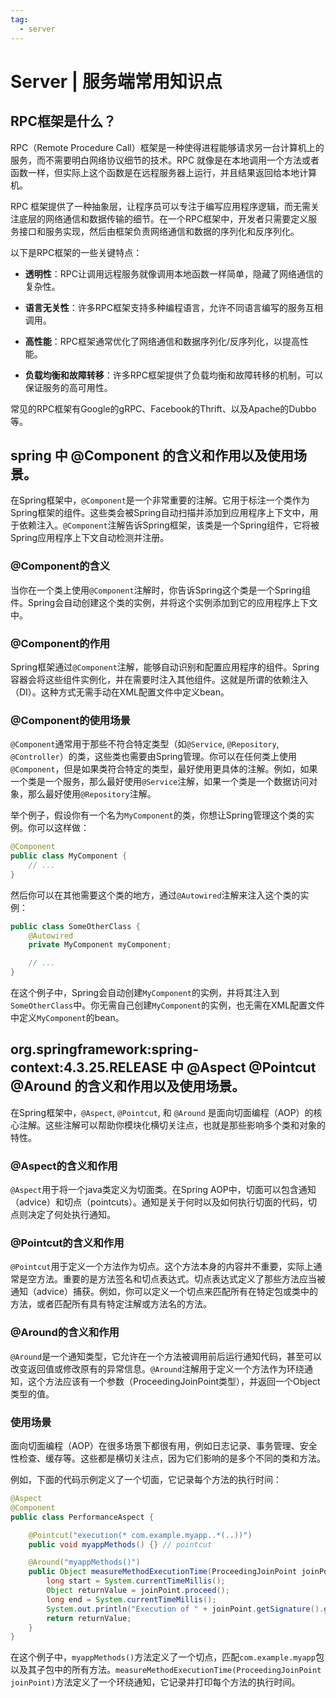 ```yaml
---
tag:
  - server
---
```


# Server | 服务端常用知识点

## RPC框架是什么？

RPC（Remote Procedure Call）框架是一种使得进程能够请求另一台计算机上的服务，而不需要明白网络协议细节的技术。RPC 就像是在本地调用一个方法或者函数一样，但实际上这个函数是在远程服务器上运行，并且结果返回给本地计算机。

RPC 框架提供了一种抽象层，让程序员可以专注于编写应用程序逻辑，而无需关注底层的网络通信和数据传输的细节。在一个RPC框架中，开发者只需要定义服务接口和服务实现，然后由框架负责网络通信和数据的序列化和反序列化。

以下是RPC框架的一些关键特点：

- **透明性**：RPC让调用远程服务就像调用本地函数一样简单，隐藏了网络通信的复杂性。

- **语言无关性**：许多RPC框架支持多种编程语言，允许不同语言编写的服务互相调用。

- **高性能**：RPC框架通常优化了网络通信和数据序列化/反序列化，以提高性能。

- **负载均衡和故障转移**：许多RPC框架提供了负载均衡和故障转移的机制，可以保证服务的高可用性。

常见的RPC框架有Google的gRPC、Facebook的Thrift、以及Apache的Dubbo等。

## spring 中 @Component 的含义和作用以及使用场景。

在Spring框架中，`@Component`是一个非常重要的注解。它用于标注一个类作为Spring框架的组件。这些类会被Spring自动扫描并添加到应用程序上下文中，用于依赖注入。`@Component`注解告诉Spring框架，该类是一个Spring组件，它将被Spring应用程序上下文自动检测并注册。

### @Component的含义

当你在一个类上使用`@Component`注解时，你告诉Spring这个类是一个Spring组件。Spring会自动创建这个类的实例，并将这个实例添加到它的应用程序上下文中。

### @Component的作用

Spring框架通过`@Component`注解，能够自动识别和配置应用程序的组件。Spring容器会将这些组件实例化，并在需要时注入其他组件。这就是所谓的依赖注入（DI）。这种方式无需手动在XML配置文件中定义bean。

### @Component的使用场景

`@Component`通常用于那些不符合特定类型（如`@Service`, `@Repository`, `@Controller`）的类，这些类也需要由Spring管理。你可以在任何类上使用`@Component`，但是如果类符合特定的类型，最好使用更具体的注解。例如，如果一个类是一个服务，那么最好使用`@Service`注解，如果一个类是一个数据访问对象，那么最好使用`@Repository`注解。

举个例子，假设你有一个名为`MyComponent`的类，你想让Spring管理这个类的实例。你可以这样做：

```java
@Component
public class MyComponent {
    // ...
}
```

然后你可以在其他需要这个类的地方，通过`@Autowired`注解来注入这个类的实例：

```java
public class SomeOtherClass {
    @Autowired
    private MyComponent myComponent;

    // ...
}
```

在这个例子中，Spring会自动创建`MyComponent`的实例，并将其注入到`SomeOtherClass`中。你无需自己创建`MyComponent`的实例，也无需在XML配置文件中定义`MyComponent`的bean。


## org.springframework:spring-context:4.3.25.RELEASE 中 @Aspect @Pointcut @Around 的含义和作用以及使用场景。

在Spring框架中，`@Aspect`, `@Pointcut`, 和 `@Around` 是面向切面编程（AOP）的核心注解。这些注解可以帮助你模块化横切关注点，也就是那些影响多个类和对象的特性。

### @Aspect的含义和作用

`@Aspect`用于将一个java类定义为切面类。在Spring AOP中，切面可以包含通知（advice）和切点（pointcuts）。通知是关于何时以及如何执行切面的代码，切点则决定了何处执行通知。

### @Pointcut的含义和作用

`@Pointcut`用于定义一个方法作为切点。这个方法本身的内容并不重要，实际上通常是空方法。重要的是方法签名和切点表达式。切点表达式定义了那些方法应当被通知（advice）捕获。例如，你可以定义一个切点来匹配所有在特定包或类中的方法，或者匹配所有具有特定注解或方法名的方法。

### @Around的含义和作用

`@Around`是一个通知类型，它允许在一个方法被调用前后运行通知代码，甚至可以改变返回值或修改原有的异常信息。`@Around`注解用于定义一个方法作为环绕通知，这个方法应该有一个参数（ProceedingJoinPoint类型），并返回一个Object类型的值。

### 使用场景

面向切面编程（AOP）在很多场景下都很有用，例如日志记录、事务管理、安全性检查、缓存等。这些都是横切关注点，因为它们影响的是多个不同的类和方法。

例如，下面的代码示例定义了一个切面，它记录每个方法的执行时间：

```java
@Aspect
@Component
public class PerformanceAspect {

    @Pointcut("execution(* com.example.myapp..*(..))")
    public void myappMethods() {} // pointcut

    @Around("myappMethods()")
    public Object measureMethodExecutionTime(ProceedingJoinPoint joinPoint) throws Throwable {
        long start = System.currentTimeMillis();
        Object returnValue = joinPoint.proceed();
        long end = System.currentTimeMillis();
        System.out.println("Execution of " + joinPoint.getSignature().getName() + " took " + (end - start) + " milliseconds.");
        return returnValue;
    }
}
```

在这个例子中，`myappMethods()`方法定义了一个切点，匹配`com.example.myapp`包以及其子包中的所有方法。`measureMethodExecutionTime(ProceedingJoinPoint joinPoint)`方法定义了一个环绕通知，它记录并打印每个方法的执行时间。